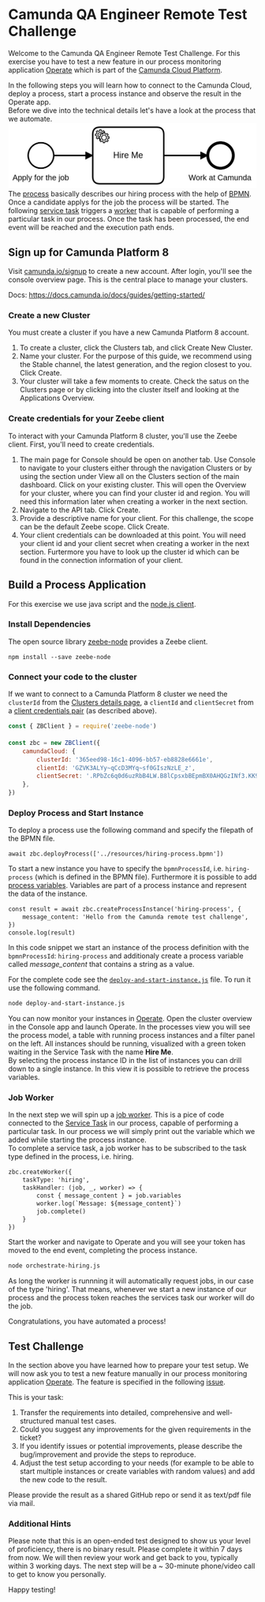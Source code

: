 # Camunda QA Engineer Remote Test Challenge

Welcome to the Camunda QA Engineer Remote Test Challenge. For this exercise you have to test a new feature in our process monitoring application [Operate](https://docs.camunda.io/docs/components/operate/) which is part of the [Camunda Cloud Platform](https://docs.camunda.io/).  

In the following steps you will learn how to connect to the Camunda Cloud, deploy a process, start a process instance and observe the result in the Operate app.   
Before we dive into the technical details let's have a look at the process that we automate.
![Hiring Process](resources/hiring-process.png)
The [process](https://docs.camunda.io/docs/components/concepts/processes/) basically describes our hiring process with the help of [BPMN](https://docs.camunda.io/docs/components/modeler/bpmn/bpmn-primer/). Once a candidate applys for the job the process will be started. The following [service task](https://docs.camunda.io/docs/components/modeler/bpmn/service-tasks/) triggers a [worker](https://docs.camunda.io/docs/components/concepts/job-workers/) that is capable of performing a particular task in our process. Once the task has been processed, the end event will be reached and the execution path ends.

## Sign up for Camunda Platform 8

Visit [camunda.io/signup](https://accounts.cloud.camunda.io/signup) to create a new account. After login, you'll see the console overview page. This is the central place to manage your clusters.

Docs: https://docs.camunda.io/docs/guides/getting-started/


### Create a new Cluster

You must create a cluster if you have a new Camunda Platform 8 account.  

1. To create a cluster, click the Clusters tab, and click Create New Cluster.
2. Name your cluster. For the purpose of this guide, we recommend using the Stable channel, the latest generation, and the region closest to you. Click Create.
3. Your cluster will take a few moments to create. Check the satus on the Clusters page or by clicking into the cluster itself and looking at the Applications Overview.


### Create credentials for your Zeebe client

To interact with your Camunda Platform 8 cluster, you'll use the Zeebe client. First, you'll need to create credentials.  

1. The main page for Console should be open on another tab. Use Console to navigate to your clusters either through the navigation Clusters or by using the section under View all on the Clusters section of the main dashboard. Click on your existing cluster. This will open the Overview for your cluster, where you can find your cluster id and region. You will need this information later when creating a worker in the next section.
2. Navigate to the API tab. Click Create.
3. Provide a descriptive name for your client. For this challenge, the scope can be the default Zeebe scope. Click Create.
4. Your client credentials can be downloaded at this point. You will need your client id and your client secret when creating a worker in the next section. Furtermore you have to look up the cluster id which can be found in the connection information of your client.


## Build a Process Application

For this exercise we use java script and the [node.js client](https://github.com/camunda/camunda-platform-get-started/tree/main/nodejs). 

### Install Dependencies


The open source library [zeebe-node](https://www.npmjs.com/package/zeebe-node) provides a Zeebe client.

```
npm install --save zeebe-node
```


### Connect your code to the cluster 

If we want to connect to a Camunda Platform 8 cluster we need the `clusterId` from the [Clusters details page](https://docs.camunda.io/docs/components/console/manage-clusters/create-cluster/), a `clientId` and `clientSecret` from a [client credentials pair](https://docs.camunda.io/docs/components/console/manage-clusters/manage-api-clients/) (as described above).


```javascript
const { ZBClient } = require('zeebe-node')

const zbc = new ZBClient({
	camundaCloud: {
		clusterId: '365eed98-16c1-4096-bb57-eb8828e6661e',
		clientId: 'GZVK3ALYy~qCcD3MYq~sf0GIszNzLE_z',
		clientSecret: '.RPbZc6q0d6uzRbB4LW.B8lCpsxbBEpmBX0AHQGzINf3.KK9RkzZW1aDaZ-7WYNJ',
	},
})
```

### Deploy Process and Start Instance

To deploy a process use the following command and specify the filepath of the BPMN file.

```
await zbc.deployProcess(['../resources/hiring-process.bpmn'])
```

To start a new instance you have to specify the `bpmnProcessId`, i.e. `hiring-process` (which is defined in the BPMN file). Furthermore it is possible to add [process variables](https://docs.camunda.io/docs/components/concepts/variables/). Variables are part of a process instance and represent the data of the instance. 

```
const result = await zbc.createProcessInstance('hiring-process', {
	message_content: 'Hello from the Camunda remote test challenge',
})
console.log(result)
```

In this code snippet we start an instance of the process definition with the `bpmnProcessId`: `hiring-process` and additionaly create a process variable called *message_content* that contains a string as a value.

For the complete code see the [`deploy-and-start-instance.js`](deploy-and-start-instance.js) file. To run it use the following command.

```bash
node deploy-and-start-instance.js
```

You can now monitor your instances in [Operate](https://docs.camunda.io/docs/components/operate/). Open the cluster overview in the Console app and launch Operate. In the processes view you will see the process model, a table with running process instances and a filter panel on the left. All instances should be running, visualized with a green token waiting in the Service Task with the name **Hire Me**.  
By selecting the process instance ID in the list of instances you can drill down to a single instance. In this view it is possible to retrieve the process variables.

### Job Worker

In the next step we will spin up a [job worker](https://docs.camunda.io/docs/components/concepts/job-workers/). This is a pice of code connected to the [Service Task](https://docs.camunda.io/docs/components/modeler/bpmn/service-tasks/) in our process, capable of performing a particular task. In our process we will simply print out the variable which we added while starting the process instance.  
To complete a service task, a job worker has to be subscribed to the task type defined in the process, i.e. hiring.  

```
zbc.createWorker({
	taskType: 'hiring',
	taskHandler: (job, _, worker) => {
		const { message_content } = job.variables
		worker.log(`Message: ${message_content}`)
		job.complete()
	}
})
```

Start the worker and navigate to Operate and you will see your token has moved to the end event, completing the process instance.

```bash
node orchestrate-hiring.js
```

As long the worker is runnning it will automatically request jobs, in our case of the type 'hiring'. That means, whenever we start a new instance of our process and the process token reaches the services task our worker will do the job.  

Congratulations, you have automated a process!


## Test Challenge

In the section above you have learned how to prepare your test setup. We will now ask you to test a new feature manually in our process monitoring application [Operate](https://docs.camunda.io/docs/components/operate/). The feature is specified in the following [issue](https://github.com/mschoe/qa-remote-challenge/issues/1).

This is your task:
1. Transfer the requirements into detailed, comprehensive and well-structured manual test cases.
2. Could you suggest any improvements for the given requirements in the ticket?
3. If you identify issues or potential improvements, please describe the bug/improvement and provide the steps to reproduce.
4. Adjust the test setup according to your needs (for example to be able to start multiple instances or create variables with random values) and add the new code to the result. 

Please provide the result as a shared GitHub repo or send it as text/pdf file via mail. 

### Additional Hints

Please note that this is an open-ended test designed to show us your level of proficiency, there is no binary result.
Please complete it within 7 days from now. We will then review your work and get back to you, typically within 3 working days. The next step will be a ~ 30-minute phone/video call to get to know you personally.

Happy testing! 
